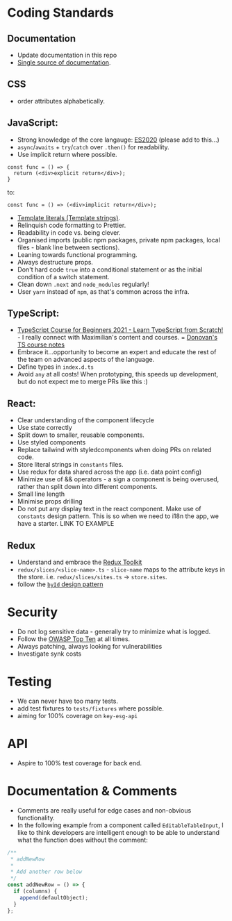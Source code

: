 # Coding Standards

## Documentation

- Update documentation in this repo
- [Single source of documentation](./single-source-of-docs.md).

## CSS

- order attributes alphabetically.

## JavaScript:

- Strong knowledge of the core langauge: [ES2020](https://www.freecodecamp.org/news/javascript-new-features-es2020/) (please add to this...)
- `async`/`awaits` + `try`/`catch` over `.then()` for readability.
- Use implicit return where possible.

```
const func = () => {
  return (<div>explicit return</div>);
}
```

to:

`const func = () => (<div>implicit return</div>);`

- [Template literals (Template strings)](https://developer.mozilla.org/en-US/docs/Web/JavaScript/Reference/Template_literals).
- Relinquish code formatting to Prettier.
- Readability in code vs. being clever.
- Organised imports (public npm packages, private npm packages, local files - blank line between sections).
- Leaning towards functional programming.
- Always destructure props.
- Don't hard code `true` into a conditional statement or as the initial condition of a switch statement.
- Clean down `.next` and `node_modules` regularly!
- User `yarn` instead of `npm`, as that's common across the infra.

## TypeScript:

- [TypeScript Course for Beginners 2021 - Learn TypeScript from Scratch!](https://www.youtube.com/watch?v=BwuLxPH8IDs) - I really connect with Maximilian's content and courses.
  = [Donovan's TS course notes](http://hop.ie/blog/learning-typescript/)
- Embrace it...opportunity to become an expert and educate the rest of the team on advanced aspects of the language.
- Define types in `index.d.ts`
- Avoid `any` at all costs! When prototyping, this speeds up development, but do not expect me to merge PRs like this :)

## React:

- Clear understanding of the component lifecycle
- Use state correctly
- Split down to smaller, reusable components.
- Use styled components
- Replace tailwind with styledcomponents when doing PRs on related code.
- Store literal strings in `constants` files.
- Use redux for data shared across the app (i.e. data point config)
- Minimize use of && operators - a sign a component is being overused, rather than split down into different components.
- Small line length
- Minimise props drilling
- Do not put any display text in the react component. Make use of `constants` design pattern. This is so when we need to i18n the app, we have a starter. LINK TO EXAMPLE

## Redux

- Understand and embrace the [Redux Toolkit](https://redux-toolkit.js.org/)
- `redux/slices/<slice-name>.ts` - `slice-name` maps to the attribute keys in the store. i.e. `redux/slices/sites.ts` -> `store.sites`.
- follow the [`byId` design pattern](https://redux.js.org/usage/structuring-reducers/normalizing-state-shape)

# Security

- Do not log sensitive data - generally try to minimize what is logged.
- Follow the [OWASP Top Ten](https://owasp.org/www-project-top-ten/) at all times.
- Always patching, always looking for vulnerabilities
- Investigate synk costs

# Testing

- We can never have too many tests.
- add test fixtures to `tests/fixtures` where possible.
- aiming for 100% coverage on `key-esg-api`

# API

- Aspire to 100% test coverage for back end.

# Documentation & Comments

- Comments are really useful for edge cases and non-obvious functionality.
- In the following example from a component called `EditableTableInput`, I like to think developers are intelligent enough to be able to understand what the function does without the comment:

```javascript
/**
 * addNewRow
 *
 * Add another row below
 */
const addNewRow = () => {
  if (columns) {
    append(defaultObject);
  }
};
```
